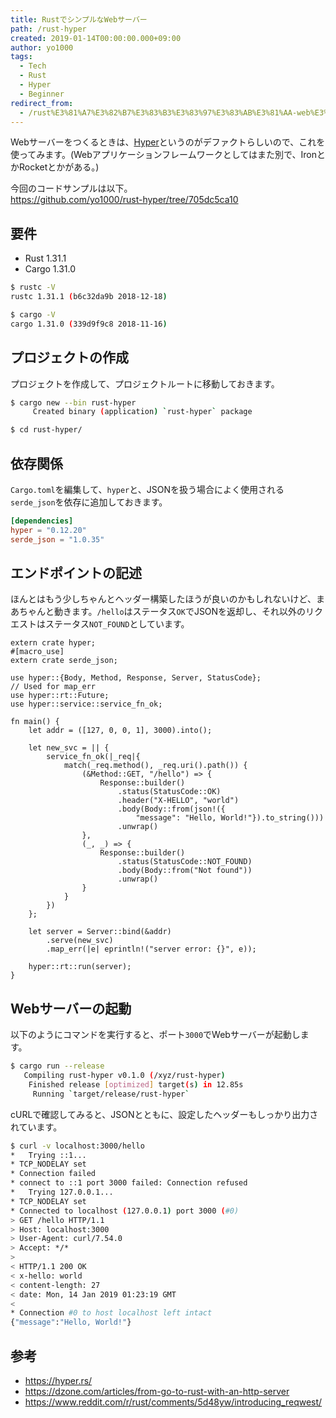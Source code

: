 ```yaml
---
title: RustでシンプルなWebサーバー
path: /rust-hyper
created: 2019-01-14T00:00:00.000+09:00
author: yo1000
tags:
  - Tech
  - Rust
  - Hyper
  - Beginner
redirect_from:
  - /rust%E3%81%A7%E3%82%B7%E3%83%B3%E3%83%97%E3%83%AB%E3%81%AA-web%E3%82%B5%E3%83%BC%E3%83%90%E3%83%BC
---
```


Webサーバーをつくるときは、[Hyper](https://hyper.rs/)というのがデファクトらしいので、これを使ってみます。(Webアプリケーションフレームワークとしてはまた別で、IronとかRocketとかがある。)

今回のコードサンプルは以下。<br>
https://github.com/yo1000/rust-hyper/tree/705dc5ca10


## 要件
- Rust 1.31.1
- Cargo 1.31.0

```bash
$ rustc -V
rustc 1.31.1 (b6c32da9b 2018-12-18)

$ cargo -V
cargo 1.31.0 (339d9f9c8 2018-11-16)
```


## プロジェクトの作成
プロジェクトを作成して、プロジェクトルートに移動しておきます。

```bash
$ cargo new --bin rust-hyper
     Created binary (application) `rust-hyper` package

$ cd rust-hyper/
```


## 依存関係
`Cargo.toml`を編集して、`hyper`と、JSONを扱う場合によく使用される`serde_json`を依存に追加しておきます。

```toml
[dependencies]
hyper = "0.12.20"
serde_json = "1.0.35"
```


## エンドポイントの記述
ほんとはもう少しちゃんとヘッダー構築したほうが良いのかもしれないけど、まあちゃんと動きます。`/hello`はステータス`OK`でJSONを返却し、それ以外のリクエストはステータス`NOT_FOUND`としています。

```rust{numberLines:true}
extern crate hyper;
#[macro_use]
extern crate serde_json;

use hyper::{Body, Method, Response, Server, StatusCode};
// Used for map_err
use hyper::rt::Future;
use hyper::service::service_fn_ok;

fn main() {
    let addr = ([127, 0, 0, 1], 3000).into();

    let new_svc = || {
        service_fn_ok(|_req|{
            match(_req.method(), _req.uri().path()) {
                (&Method::GET, "/hello") => {
                    Response::builder()
                        .status(StatusCode::OK)
                        .header("X-HELLO", "world")
                        .body(Body::from(json!({
                            "message": "Hello, World!"}).to_string()))
                        .unwrap()
                },
                (_, _) => {
                    Response::builder()
                        .status(StatusCode::NOT_FOUND)
                        .body(Body::from("Not found"))
                        .unwrap()
                }
            }
        })
    };

    let server = Server::bind(&addr)
        .serve(new_svc)
        .map_err(|e| eprintln!("server error: {}", e));

    hyper::rt::run(server);
}
```


## Webサーバーの起動
以下のようにコマンドを実行すると、ポート`3000`でWebサーバーが起動します。

```bash
$ cargo run --release
   Compiling rust-hyper v0.1.0 (/xyz/rust-hyper)                                                                                           
    Finished release [optimized] target(s) in 12.85s                                                                                                                                        
     Running `target/release/rust-hyper`
```

cURLで確認してみると、JSONとともに、設定したヘッダーもしっかり出力されています。

```bash
$ curl -v localhost:3000/hello
*   Trying ::1...
* TCP_NODELAY set
* Connection failed
* connect to ::1 port 3000 failed: Connection refused
*   Trying 127.0.0.1...
* TCP_NODELAY set
* Connected to localhost (127.0.0.1) port 3000 (#0)
> GET /hello HTTP/1.1
> Host: localhost:3000
> User-Agent: curl/7.54.0
> Accept: */*
>
< HTTP/1.1 200 OK
< x-hello: world
< content-length: 27
< date: Mon, 14 Jan 2019 01:23:19 GMT
<
* Connection #0 to host localhost left intact
{"message":"Hello, World!"}
```


## 参考
- https://hyper.rs/
- https://dzone.com/articles/from-go-to-rust-with-an-http-server
- https://www.reddit.com/r/rust/comments/5d48yw/introducing_reqwest/
